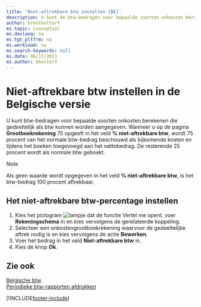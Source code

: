 ```yaml
---
title: 'Niet-aftrekbare btw instellen [BE]'
description: U kunt de btw-bedragen voor bepaalde soorten onkosten berekenen die gedeeltelijk als btw kunnen worden aangegeven.
author: brentholtorf
ms.topic: conceptual
ms.devlang: na
ms.tgt_pltfrm: na
ms.workload: na
ms.search.keywords: null
ms.date: 06/17/2021
ms.author: bholtorf
---
```

# <a name="set-up-non-deductible-vat-in-the-belgian-version"></a>Niet-aftrekbare btw instellen in de Belgische versie
U kunt btw-bedragen voor bepaalde soorten onkosten berekenen die gedeeltelijk als btw kunnen worden aangegeven. Wanneer u op de pagina **Grootboekrekening** 75 opgeeft in het veld **% niet-aftrekbare btw**, wordt 75 procent van het normale btw-bedrag beschouwd als bijkomende kosten en tijdens het boeken toegevoegd aan het nettobedrag. De resterende 25 procent wordt als normale btw geboekt.  

> [!NOTE]  
>  Als geen waarde wordt opgegeven in het veld **% niet-aftrekbare btw**, is het btw-bedrag 100 procent aftrekbaar.  

## <a name="to-set-up-the-non-deductible-vat-percentage"></a>Het niet-aftrekbare btw-percentage instellen

1.  Kies het pictogram ![lampje dat de functie Vertel me opent.](../../media/ui-search/search_small.png "Vertel me wat u wilt doen") voer **Rekeningschema** in en kies vervolgens de gerelateerde koppeling.  
2.  Selecteer een onkostengrootboekrekening waarvoor de gedeeltelijke aftrek nodig is en kies vervolgens de actie **Bewerken**.  
3.  Voer het bedrag in het veld **Niet-aftrekbare btw** in.  
4.  Kies de knop **Ok**.  

## <a name="see-also"></a>Zie ook
 [Belgische btw](belgian-vat.md)   
 [Periodieke btw-rapporten afdrukken](how-to-print-periodic-vat-reports.md)


[!INCLUDE[footer-include](../../includes/footer-banner.md)]
